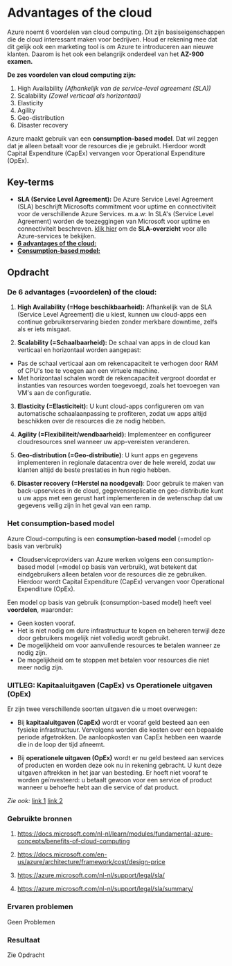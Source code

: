 # Advantages of the cloud

Azure noemt 6 voordelen van cloud computing. Dit zijn basiseigenschappen die de cloud interessant maken voor bedrijven.
Houd er rekening mee dat dit gelijk ook een marketing tool is om Azure te introduceren aan nieuwe klanten.
Daarom is het ook een belangrijk onderdeel van het **AZ-900 examen.**

**De zes voordelen van cloud computing zijn:**
1. High Availability *(Afhankelijk van de service-level agreement (SLA))*
2. Scalability *(Zowel verticaal als horizontaal)*
3. Elasticity
4. Agility
5. Geo-distribution
6. Disaster recovery

Azure maakt gebruik van een **consumption-based model**. Dat wil zeggen dat je alleen betaalt voor de resources die je gebruikt.
Hierdoor wordt Capital Expenditure (CapEx) vervangen voor Operational Expenditure (OpEx).


## Key-terms

- **SLA (Service Level Agreement):** De Azure Service Level Agreement (SLA) beschrijft Microsofts commitment voor uptime en connectiviteit voor de verschillende Azure Services.
m.a.w: In SLA's (Service Level Agreement) worden de toezeggingen van Microsoft voor uptime en connectiviteit beschreven.
[klik hier](https://azure.microsoft.com/nl-nl/support/legal/sla/summary/) om de **SLA-overzicht** voor alle Azure-services te bekijken.
- [**6 advantages of the cloud:**](https://github.com/AbdouSamad99/cloud-6-repo-AbdouSamad99/blob/main/beschrijvingen/6%20advantages%20of%20the%20cloud.md)
- [**Consumption-based model:**](https://github.com/AbdouSamad99/cloud-6-repo-AbdouSamad99/blob/main/beschrijvingen/consumption-based%20model.md)

## Opdracht

### De 6 advantages (=voordelen) of the cloud:

1. **High Availability (=Hoge beschikbaarheid):** Afhankelijk van de SLA (Service Level Agreement) die u kiest, kunnen uw cloud-apps
een continue gebruikerservaring bieden zonder merkbare downtime, zelfs als er iets misgaat.

2. **Scalability (=Schaalbaarheid):** De schaal van apps in de cloud kan verticaal en horizontaal worden aangepast:
- Pas de schaal verticaal aan om rekencapaciteit te verhogen door RAM of CPU's toe te voegen aan een virtuele machine.
- Met horizontaal schalen wordt de rekencapaciteit vergroot doordat er instanties van resources worden toegevoegd, zoals het toevoegen van VM's aan de configuratie.

3. **Elasticity (=Elasticiteit):** U kunt cloud-apps configureren om van automatische schaalaanpassing te profiteren,
zodat uw apps altijd beschikken over de resources die ze nodig hebben.

4. **Agility (=Flexibiliteit/wendbaarheid):** Implementeer en configureer cloudresources snel wanneer uw app-vereisten veranderen.

5. **Geo-distribution (=Geo-distributie)**: U kunt apps en gegevens implementeren in regionale datacentra over de hele wereld,
zodat uw klanten altijd de beste prestaties in hun regio hebben.

6. **Disaster recovery (=Herstel na noodgeval)**: Door gebruik te maken van back-upservices in de cloud, gegevensreplicatie en geo-distributie
kunt u uw apps met een gerust hart implementeren in de wetenschap dat uw gegevens veilig zijn in het geval van een ramp.


### Het consumption-based model

Azure Cloud-computing is een **consumption-based model** (=model op basis van verbruik)

- Cloudserviceproviders van Azure werken volgens een consumption-based model (=model op basis van verbruik), wat betekent dat eindgebruikers alleen betalen
voor de resources die ze gebruiken. Hierdoor wordt Capital Expenditure (CapEx) vervangen voor Operational Expenditure (OpEx).


Een model op basis van gebruik (consumption-based model) heeft veel **voordelen**, waaronder:

- Geen kosten vooraf.
- Het is niet nodig om dure infrastructuur te kopen en beheren terwijl deze door gebruikers mogelijk niet volledig wordt gebruikt.
- De mogelijkheid om voor aanvullende resources te betalen wanneer ze nodig zijn.
- De mogelijkheid om te stoppen met betalen voor resources die niet meer nodig zijn.

### UITLEG: Kapitaaluitgaven (CapEx) vs Operationele uitgaven (OpEx)

Er zijn twee verschillende soorten uitgaven die u moet overwegen:

- Bij **kapitaaluitgaven (CapEx)** wordt er vooraf geld besteed aan een fysieke infrastructuur. Vervolgens worden die kosten over een bepaalde periode afgetrokken.
De aanloopkosten van CapEx hebben een waarde die in de loop der tijd afneemt.

- Bij **operationele uitgaven (OpEx)** wordt er nu geld besteed aan services of producten en worden deze ook nu in rekening gebracht. U kunt deze uitgaven aftrekken
in het jaar van besteding. Er hoeft niet vooraf te worden geïnvesteerd: u betaalt gewoon voor een service of product
wanneer u behoefte hebt aan die service of dat product.

_Zie ook:_ [link 1](https://github.com/AbdouSamad99/cloud-6-repo-AbdouSamad99/blob/main/beschrijvingen/Opex%20%26%20Capex.md)
[link 2](https://github.com/AbdouSamad99/cloud-6-repo-AbdouSamad99/blob/main/beschrijvingen/Opex%20%26%20Capex.md)

### Gebruikte bronnen

1. https://docs.microsoft.com/nl-nl/learn/modules/fundamental-azure-concepts/benefits-of-cloud-computing

2. https://docs.microsoft.com/en-us/azure/architecture/framework/cost/design-price
3. https://azure.microsoft.com/nl-nl/support/legal/sla/
4. https://azure.microsoft.com/nl-nl/support/legal/sla/summary/ 

### Ervaren problemen
Geen Problemen

### Resultaat
Zie Opdracht
